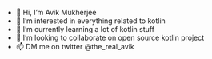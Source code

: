 - 👋 Hi, I’m Avik Mukherjee
- 👀 I’m interested in everything related to kotlin
- 🌱 I’m currently learning a lot of kotlin stuff
- 💞️ I’m looking to collaborate on open source  kotlin project
- 📫 DM me on twitter @the_real_avik

<!---
MukherjeeAvik/MukherjeeAvik is a ✨ special ✨ repository because its `README.md` (this file) appears on your GitHub profile.
You can click the Preview link to take a look at your changes.
--->
